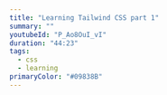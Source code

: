 ```yaml
---
title: "Learning Tailwind CSS part 1"
summary: ""
youtubeId: "P_Ao8OuI_vI"
duration: "44:23"
tags:
  - css
  - learning
primaryColor: "#09838B"
---
```

